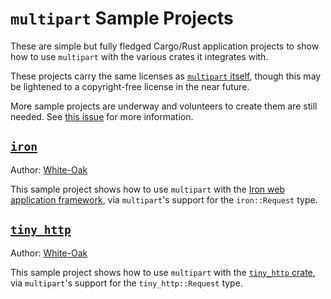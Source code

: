 `multipart` Sample Projects
===========================

These are simple but fully fledged Cargo/Rust application projects to show how to use `multipart` with the various crates it integrates with.

These projects carry the same licenses as [`multipart` itself](https://github.com/cybergeek94/multipart#license), though this may be lightened to a copyright-free license in the near future.

More sample projects are underway and volunteers to create them are still needed. See [this issue](https://github.com/cybergeek94/multipart/issues/29) for more information.

[`iron`](samples/iron)
-----
Author: [White-Oak][white-oak]

This sample project shows how to use `multipart` with the [Iron web application framework](http://ironframework.io/), via `multipart`'s support
for the `iron::Request` type.


[`tiny_http`](samples/tiny_http)
----------
Author: [White-Oak](white-oak)

This sample project shows how to use `multipart` with the [`tiny_http` crate](https://crates.io/crates/tiny_http), via `multipart`'s support for the `tiny_http::Request` type.


[white-oak]: https://github.com/white-oak
